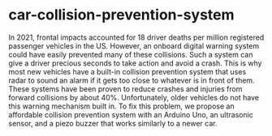 # car-collision-prevention-system
In 2021, frontal impacts accounted for 18 driver deaths per million registered passenger vehicles in the US. However, an onboard digital warning system could have easily prevented many of these collisions. Such a system can give a driver precious seconds to take action and avoid a crash. This is why most new vehicles have a built-in collision prevention system that uses radar to sound an alarm if it gets too close to whatever is in front of them. These systems have been proven to reduce crashes and injuries from forward collisions by about 40%. Unfortunately, older vehicles do not have this warning mechanism built in. To fix this problem, we propose an affordable collision prevention system with an Arduino Uno, an ultrasonic sensor, and a piezo buzzer that works similarly to a newer car.
